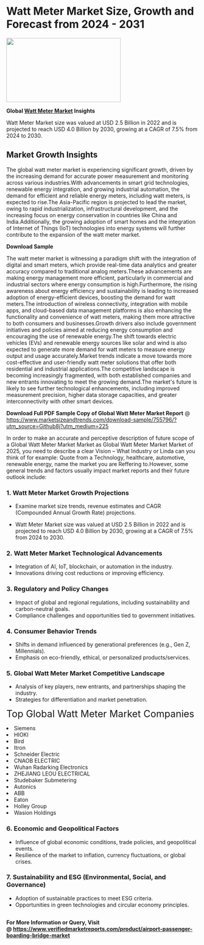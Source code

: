 <H1>Watt Meter Market Size, Growth and Forecast from 2024 - 2031</H1><img class="aligncenter size-medium wp-image-584254" src="https://thirdeyenews.in/wp-content/uploads/2024/09/Global-Market-Research-300x168.jpeg" alt="" width="300" height="168" /><p><strong>Global&nbsp;<a href="https://www.marketsizeandtrends.com/download-sample/755796/?utm_source=Github8j?utm_medium=225">Watt Meter Market</a> Insights</strong></p><p>Watt Meter Market size was valued at USD 2.5 Billion in 2022 and is projected to reach USD 4.0 Billion by 2030, growing at a CAGR of 7.5% from 2024 to 2030.</p><p><h2>Market Growth Insights</h2> <p>The global watt meter market is experiencing significant growth, driven by the increasing demand for accurate power measurement and monitoring across various industries.With advancements in smart grid technologies, renewable energy integration, and growing industrial automation, the demand for efficient and reliable energy meters, including watt meters, is expected to rise.The Asia-Pacific region is projected to lead the market, owing to rapid industrialization, infrastructural development, and the increasing focus on energy conservation in countries like China and India.Additionally, the growing adoption of smart homes and the integration of Internet of Things (IoT) technologies into energy systems will further contribute to the expansion of the watt meter market.</p> <p><strong>Download Sample</strong></p> <p>The watt meter market is witnessing a paradigm shift with the integration of digital and smart meters, which provide real-time data analytics and greater accuracy compared to traditional analog meters.These advancements are making energy management more efficient, particularly in commercial and industrial sectors where energy consumption is high.Furthermore, the rising awareness about energy efficiency and sustainability is leading to increased adoption of energy-efficient devices, boosting the demand for watt meters.The introduction of wireless connectivity, integration with mobile apps, and cloud-based data management platforms is also enhancing the functionality and convenience of watt meters, making them more attractive to both consumers and businesses.Growth drivers also include government initiatives and policies aimed at reducing energy consumption and encouraging the use of renewable energy.The shift towards electric vehicles (EVs) and renewable energy sources like solar and wind is also expected to generate more demand for watt meters to measure energy output and usage accurately.Market trends indicate a move towards more cost-effective and user-friendly watt meter solutions that offer both residential and industrial applications.The competitive landscape is becoming increasingly fragmented, with both established companies and new entrants innovating to meet the growing demand.The market's future is likely to see further technological enhancements, including improved measurement precision, higher data storage capacities, and greater interconnectivity with other smart devices.<p><span class=""><strong>Download Full PDF Sample Copy of Global Watt Meter Market Report</strong> @ <a href="https://www.marketsizeandtrends.com/download-sample/755796/?utm_source=Github8j?utm_medium=225" target="_blank">https://www.marketsizeandtrends.com/download-sample/755796/?utm_source=Github8j?utm_medium=225</a></span></p><p>In order to make an accurate and perceptive description of future scope of a Global&nbsp;Watt Meter Market Market as Global&nbsp;Watt Meter Market Market of 2025, you need to describe a clear Vision &ndash; What Industry or Linda can you think of for example: Quote from a Technology, healthcare, automotive, renewable energy, name the market you are Reffering to.However, some general trends and factors usually impact market reports and their future outlook include:</p><h3>1.&nbsp;<strong>Watt Meter Market Growth Projections</strong></h3><ul><li>Examine market size trends, revenue estimates and CAGR (Compounded Annual Growth Rate) projections.</li><li><p>Watt Meter Market size was valued at USD 2.5 Billion in 2022 and is projected to reach USD 4.0 Billion by 2030, growing at a CAGR of 7.5% from 2024 to 2030.</p></li></ul><h3>2.&nbsp;<strong>Watt Meter Market Technological Advancements</strong></h3><ul><li>Integration of AI, IoT, blockchain, or automation in the industry.</li><li>Innovations driving cost reductions or improving efficiency.</li></ul><h3>3.&nbsp;<strong>Regulatory and Policy Changes</strong></h3><ul><li>Impact of global and regional regulations, including sustainability and carbon-neutral goals.</li><li>Compliance challenges and opportunities tied to government initiatives.</li></ul><h3>4.&nbsp;<strong>Consumer Behavior Trends</strong></h3><ul><li>Shifts in demand influenced by generational preferences (e.g., Gen Z, Millennials).</li><li>Emphasis on eco-friendly, ethical, or personalized products/services.</li></ul><h3>5.&nbsp;<strong>Global Watt Meter Market Competitive Landscape</strong></h3><ul><li>Analysis of key players, new entrants, and partnerships shaping the industry.</li><li>Strategies for differentiation and market penetration.</li></ul><p data-pm-slice="1 1 []"><span style="color: inherit; font-family: inherit; font-size: 25px;">Top Global Watt Meter Market Companies</span></p><div class="" data-test-id=""><p><li>Siemens</li><li> HIOKI</li><li> Bird</li><li> Itron</li><li> Schneider Electric</li><li> CNAOB ELECTRIC</li><li> Wuhan Radarking Electronics</li><li> ZHEJIANG LEOU ELECTRICAL</li><li> Studebaker Submetering</li><li> Autonics</li><li> ABB</li><li> Eaton</li><li> Holley Group</li><li> Wasion Holdings</li></p></div><h3>6.&nbsp;<strong>Economic and Geopolitical Factors</strong></h3><ul><li>Influence of global economic conditions, trade policies, and geopolitical events.</li><li>Resilience of the market to inflation, currency fluctuations, or global crises.</li></ul><h3>7.&nbsp;<strong>Sustainability and ESG (Environmental, Social, and Governance)</strong></h3><ul><li>Adoption of sustainable practices to meet ESG criteria.</li><li>Opportunities in green technologies and circular economy principles.</li></ul><h2><strong style="font-size: 14px;">For More Information or Query, Visit @&nbsp;</strong><a style="background-color: #ffffff; font-size: 14px;" href="https://www.marketsizeandtrends.com/report/watt-meter-market/" target="_blank">https://www.verifiedmarketreports.com/product/airport-passenger-boarding-bridge-market</a></h2>